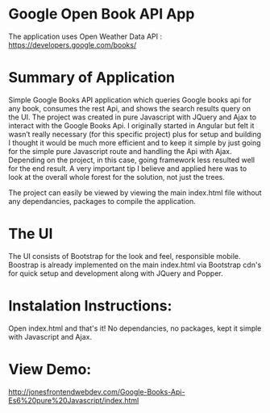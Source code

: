 # Google Open Book API App

The application uses Open Weather Data API : https://developers.google.com/books/

# Summary of Application

Simple Google Books API application which queries Google books api for any book, consumes the rest Api, and shows the search results query on the UI. The project was created in pure Javascript with JQuery and Ajax to interact with the Google Books Api. I originally started in Angular but felt it wasn’t really necessary (for this specific project) plus for setup and building I thought it would be much more efficient and to keep it simple by just going for the simple pure Javascript route and handling the Api with Ajax. Depending on the project, in this case, going framework less resulted well for the end result. A very important tip I believe and applied here was to look at the overall whole forest for the solution, not just the trees.

The project can easily be viewed by viewing the main index.html file without any dependancies, packages to compile the application.

# The UI

The UI consists of Bootstrap for the look and feel, responsible mobile. Boostrap is already implemented on the main index.html via Bootstrap cdn's for quick setup and development along with JQuery and Popper. 



# Instalation Instructions:

Open index.html and that's it! No dependancies, no packages, kept it simple with Javascript and Ajax.


# View Demo: 

http://jonesfrontendwebdev.com/Google-Books-Api-Es6%20pure%20Javascript/index.html




